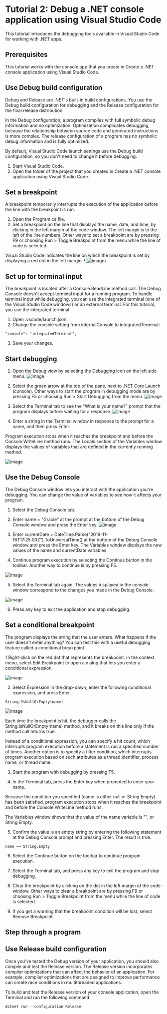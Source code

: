 # Tutorial 2: Debug a .NET console application using Visual Studio Code
This tutorial introduces the debugging tools available in Visual Studio Code for working with .NET apps.

## Prerequisites
This tutorial works with the console app that you create in Create a .NET console application using Visual Studio Code.

## Use Debug build configuration
Debug and Release are .NET's built-in build configurations. You use the Debug build configuration for debugging and the Release configuration for the final release distribution.

In the Debug configuration, a program compiles with full symbolic debug information and no optimization. Optimization complicates debugging, because the relationship between source code and generated instructions is more complex. The release configuration of a program has no symbolic debug information and is fully optimized.

By default, Visual Studio Code launch settings use the Debug build configuration, so you don't need to change it before debugging.
1. Start Visual Studio Code.
2. Open the folder of the project that you created in Create a .NET console application using Visual Studio Code.
## Set a breakpoint
A breakpoint temporarily interrupts the execution of the application before the line with the breakpoint is run.
1. Open the Program.cs file.
2. Set a breakpoint on the line that displays the name, date, and time, by clicking in the left margin of the code window. The left margin is to the left of the line numbers. Other ways to set a breakpoint are by pressing F9 or choosing Run > Toggle Breakpoint from the menu while the line of code is selected.

Visual Studio Code indicates the line on which the breakpoint is set by displaying a red dot in the left margin.
!(![image](https://user-images.githubusercontent.com/79606006/198717976-bbd90ed8-5fe9-4cb7-8273-d399af34bf43.png))

## Set up for terminal input
The breakpoint is located after a Console.ReadLine method call. The Debug Console doesn't accept terminal input for a running program. To handle terminal input while debugging, you can use the integrated terminal (one of the Visual Studio Code windows) or an external terminal. For this tutorial, you use the integrated terminal.

1. Open .vscode/launch.json.
2. Change the console setting from internalConsole to integratedTerminal:
```
"console": "integratedTerminal",
```
3. Save your changes.

## Start debugging
1. Open the Debug view by selecting the Debugging icon on the left side menu.
![image](https://user-images.githubusercontent.com/79606006/198718285-f8ba1318-bbac-4563-8821-9bd69bf8ae7b.png)
2. Select the green arrow at the top of the pane, next to .NET Core Launch (console). Other ways to start the program in debugging mode are by pressing F5 or choosing Run > Start Debugging from the menu.
![image](https://user-images.githubusercontent.com/79606006/198718478-42a4bd12-82c0-4f0e-895f-83806dac8790.png)
3. Select the Terminal tab to see the "What is your name?" prompt that the program displays before waiting for a response.
![image](https://user-images.githubusercontent.com/79606006/198718527-748ca99b-5511-4056-aae5-efbaf6941b12.png)

4. Enter a string in the Terminal window in response to the prompt for a name, and then press Enter.

Program execution stops when it reaches the breakpoint and before the Console.WriteLine method runs. The Locals section of the Variables window displays the values of variables that are defined in the currently running method.

![image](https://user-images.githubusercontent.com/79606006/198718586-a42b8b35-7050-4e77-b565-f633446d7802.png)

## Use the Debug Console

The Debug Console window lets you interact with the application you're debugging. You can change the value of variables to see how it affects your program.

1. Select the Debug Console tab.
2. Enter name = "Gracie" at the prompt at the bottom of the Debug Console window and press the Enter key.
![image](https://user-images.githubusercontent.com/79606006/198718711-f8d6fab9-be9e-4627-ab00-f0b8e9140271.png)

3. Enter currentDate = DateTime.Parse("2019-11-16T17:25:00Z").ToUniversalTime() at the bottom of the Debug Console window and press the Enter key.
The Variables window displays the new values of the name and currentDate variables.

4. Continue program execution by selecting the Continue button in the toolbar. Another way to continue is by pressing F5.

![image](https://user-images.githubusercontent.com/79606006/198718812-7bc1a8dd-1610-448f-8428-0dc7685f4aac.png)

5. Select the Terminal tab again.
The values displayed in the console window correspond to the changes you made in the Debug Console.

![image](https://user-images.githubusercontent.com/79606006/198718873-4f8d47d7-f1d0-4808-8c26-56c602ea7254.png)

6. Press any key to exit the application and stop debugging.

## Set a conditional breakpoint
The program displays the string that the user enters. What happens if the user doesn't enter anything? You can test this with a useful debugging feature called a conditional breakpoint

1 Right-click on the red dot that represents the breakpoint. In the context menu, select Edit Breakpoint to open a dialog that lets you enter a conditional expression.

![image](https://user-images.githubusercontent.com/79606006/198719057-e70010f2-4f77-485d-a8ef-cfa44a79612a.png)

2. Select Expression in the drop-down, enter the following conditional expression, and press Enter.
```
String.IsNullOrEmpty(name)
```
![image](https://user-images.githubusercontent.com/79606006/198719163-9d655f2a-cdd9-4c56-91ed-f57fbd568ad1.png)

Each time the breakpoint is hit, the debugger calls the String.IsNullOrEmpty(name) method, and it breaks on this line only if the method call returns true.

Instead of a conditional expression, you can specify a hit count, which interrupts program execution before a statement is run a specified number of times. Another option is to specify a filter condition, which interrupts program execution based on such attributes as a thread identifier, process name, or thread name.

3. Start the program with debugging by pressing F5.

4. In the Terminal tab, press the Enter key when prompted to enter your name.

Because the condition you specified (name is either null or String.Empty) has been satisfied, program execution stops when it reaches the breakpoint and before the Console.WriteLine method runs.

The Variables window shows that the value of the name variable is "", or String.Empty.

5. Confirm the value is an empty string by entering the following statement at the Debug Console prompt and pressing Enter. The result is true.
```
name == String.Empty
``` 
6. Select the Continue button on the toolbar to continue program execution.

7. Select the Terminal tab, and press any key to exit the program and stop debugging.

8. Clear the breakpoint by clicking on the dot in the left margin of the code window. Other ways to clear a breakpoint are by pressing F9 or choosing Run > Toggle Breakpoint from the menu while the line of code is selected.

9. If you get a warning that the breakpoint condition will be lost, select Remove Breakpoint.

## Step through a program

## Use Release build configuration

Once you've tested the Debug version of your application, you should also compile and test the Release version. The Release version incorporates compiler optimizations that can affect the behavior of an application. For example, compiler optimizations that are designed to improve performance can create race conditions in multithreaded applications.

To build and test the Release version of your console application, open the Terminal and run the following command:

```
dotnet run --configuration Release
```
